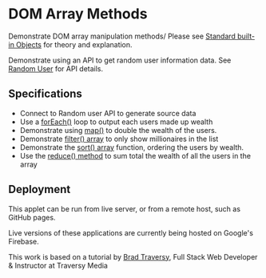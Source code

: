# DOM Array Methods

Demonstrate DOM array manipulation methods/  Please see [Standard built-in Objects](https://developer.mozilla.org/en-US/docs/Web/JavaScript/Reference/Global_Objects) for theory and explanation.

Demonstrate using an API to get random user information data.  See [Random User](https://randomuser.me/) for API details.

## Specifications

* Connect to Random user API to generate source data
* Use a [forEach()](https://developer.mozilla.org/en-US/docs/Web/JavaScript/Reference/Global_Objects/Array/forEach) loop to output each users made up wealth
* Demonstrate using [map()](https://developer.mozilla.org/en-US/docs/Web/JavaScript/Reference/Global_Objects/Array/map) to double the wealth of the users.
* Demonstrate [filter() array](https://developer.mozilla.org/en-US/docs/Web/JavaScript/Reference/Global_Objects/Array/filter) to only show millionaires in the list
* Demonstrate the [sort() array](https://developer.mozilla.org/en-US/docs/Web/JavaScript/Reference/Global_Objects/Array/sort) function, ordering the users by wealth.
* Use the [reduce() method](https://developer.mozilla.org/en-US/docs/Web/JavaScript/Reference/Global_Objects/Array/Reduce) to sum total the wealth of all the users in the array

## Deployment

This applet can be run from live server, or from a remote host, such as GitHub pages.

Live versions of these applications are currently being hosted on Google's Firebase.

This work is based on a tutorial by [Brad Traversy](https://www.udemy.com/user/brad-traversy/), Full Stack Web Developer & Instructor at Traversy Media
